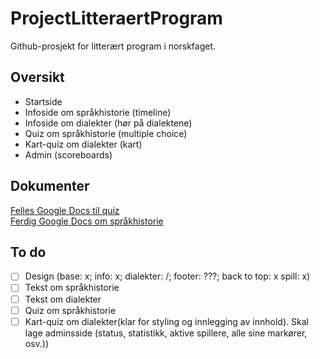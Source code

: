 # ProjectLitteraertProgram
Github-prosjekt for litterært program i norskfaget. 

## Oversikt
* Startside
* Infoside om språkhistorie (timeline)
* Infoside om dialekter (hør på dialektene)
* Quiz om språkhistorie (multiple choice)
* Kart-quiz om dialekter (kart)
* Admin (scoreboards)

## Dokumenter
[Felles Google Docs til quiz](https://docs.google.com/document/d/1k786bBGN7E99t4JQLBTRwmotQB2Qsu_IQl3b-e-nLrw/edit?usp=sharing)
<br>
[Ferdig Google Docs om språkhistorie](https://docs.google.com/document/d/12GljvkvfWXZeozs0sqPwOhUSC2dBpbCTTGr1HZsNdlo/edit?usp=sharing)

## To do
- [ ] Design (base: x; info: x; dialekter: /; footer: ???; back to top: x spill: x)
- [ ] Tekst om språkhistorie
- [ ] Tekst om dialekter
- [ ] Quiz om språkhistorie
- [ ] Kart-quiz om dialekter(klar for styling og innlegging av innhold). 
		Skal lage adminsside (status, statistikk, aktive spillere, alle sine markører, osv.))
